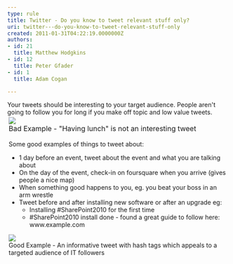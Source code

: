 ```yaml
---
type: rule
title: Twitter - Do you know to tweet relevant stuff only?
uri: twitter---do-you-know-to-tweet-relevant-stuff-only
created: 2011-01-31T04:22:19.0000000Z
authors:
- id: 21
  title: Matthew Hodgkins
- id: 12
  title: Peter Gfader
- id: 1
  title: Adam Cogan

---
```




<span class='intro'> 
  <div>Your tweets should be interesting to your target audience. People aren't going to follow you for long if you make off topic and low value tweets.</div>
 </span>


  <div>
<div style="text-align&#58;left;padding-bottom&#58;3px;margin&#58;0px;padding-left&#58;3px;padding-right&#58;3px;word-wrap&#58;break-word;padding-top&#58;3px;">
<div><img src="/PublishingImages/twitter-boring-tweet.png" /><br>
<span><font class="ms-rteCustom-FigureBad" size="+0">Bad Example - &quot;Having lunch&quot; is not an interesting tweet<br>
</font></span></div>
<div><span><br>
Some good examples of things to tweet about&#58;</span></div>
<div>
<ul>
    <li>1 day before an event, tweet about the event and what you are talking about </li>
    <li>On the day of the event, check-in on foursquare when you arrive (gives people a nice map) </li>
    <li>When something good happens to you, eg. you beat your boss in an arm wrestle&#160; </li>
    <li>Tweet before and after installing new software or after an upgrade eg&#58;<br>
    <ul>
        <li>Installing #SharePoint2010 for the first time </li>
        <li>#SharePoint2010 install done - found a great guide to follow here&#58; www.example.com </li>
    </ul>
    </li>
</ul>
<div><span><img src="/PublishingImages/twitter-goodtweet.png" /></span><br>
</div>
</div>
<div class="ms-rteCustom-FigureGood">Good Example - An informative tweet with hash tags which appeals to a targeted audience of IT followers</div>
</div>
</div>



